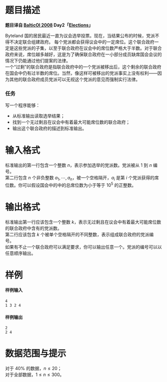 
# 题目描述

 **题目译自 [BalticOI 2008](http://b08.oi.edu.pl/downloads/booklet.pdf) Day2「[Elections](https://main.edu.pl/en/archive/boi/2008/ele)」**

 Byteland 国的居民最近一直为议会选举投票。现在，当结果公布的时候，党派不得不决定联合组建政府。 
每个党派都会获得议会中的一定席位。这个联合政府一定是这些党派的子集，以至于联合政府在议会中的席位数严格大于半数。对于联合政府来说，席位越多越好，这是为了确保联合政府在一小部分成员缺席国会会议的情况下仍能通过他们提案的法律。  
一个“过剩”的联合政府是指联合政府中的一个党派被移出后，这个剩余的联合政府在国会中仍有过半数的席位。当然，像这样可被移出的党派事实上没有权利——因为其他的联合政府成员党派可以无视这个党派的意见而强制实行法律。  
### 任务
写一个程序能够：  
+ 从标准输出读取选举结果；  
+ 找到一个无过剩且在议会中有着最大可能席位数的联合政府；  
+ 输出这个联合政府的描述到标准输出。  

# 输入格式

标准输出的第一行包含一个整数 $n$，表示参加选举的党派数。党派被从 $1$ 到 $n$ 编号。  
第二行包含 $n$ 个非负整数 $a_1,\cdots ,a_n$，被一个空格隔开，$a_i$ 是第 $i$ 个党派获得的席位数。你可以假设国会中的中的总席位数为小于等于 $10^5$ 的正整数。  



# 输出格式

标准输出第一行应该包含一个整数 $k$，表示无过剩且在议会中有着最大可能席位数的联合政府中含有的党派数。  
第二行应该包含 $k$ 个被单个空格隔开的不同整数，表示组成联合政府的党派编号。  
如果有不止一个联合政府可以满足要求，你可以输出任意一个。党派的编号可以以任意顺序输出。  

# 样例

#### 样例输入  
```plain
4
1 3 2 4
```

#### 样例输出  
```plain
2
2 4
```

# 数据范围与提示

对于 $40\%$ 的数据，$n\le 20$；  
对于全部数据，$1\le n\le 300$。


